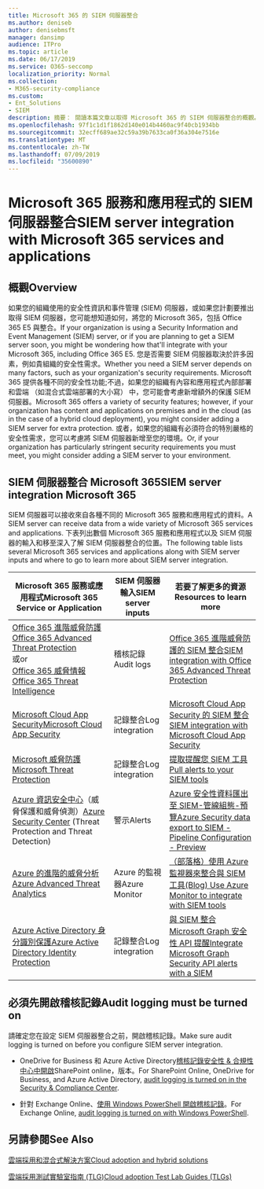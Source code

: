 ```yaml
---
title: Microsoft 365 的 SIEM 伺服器整合
ms.author: deniseb
author: denisebmsft
manager: dansimp
audience: ITPro
ms.topic: article
ms.date: 06/17/2019
ms.service: O365-seccomp
localization_priority: Normal
ms.collection:
- M365-security-compliance
ms.custom:
- Ent_Solutions
- SIEM
description: 摘要： 閱讀本篇文章以取得 Microsoft 365 的 SIEM 伺服器整合的概觀。
ms.openlocfilehash: 97f1c1d1f1862d140e014b4460ac9f40cb1934bb
ms.sourcegitcommit: 32ecff689ae32c59a39b7633ca0f36a304e7516e
ms.translationtype: MT
ms.contentlocale: zh-TW
ms.lasthandoff: 07/09/2019
ms.locfileid: "35600890"
---
```

# <a name="siem-server-integration-with-microsoft-365-services-and-applications"></a><span data-ttu-id="52516-103">Microsoft 365 服務和應用程式的 SIEM 伺服器整合</span><span class="sxs-lookup"><span data-stu-id="52516-103">SIEM server integration with Microsoft 365 services and applications</span></span>

## <a name="overview"></a><span data-ttu-id="52516-104">概觀</span><span class="sxs-lookup"><span data-stu-id="52516-104">Overview</span></span>

<span data-ttu-id="52516-105">如果您的組織使用的安全性資訊和事件管理 (SIEM) 伺服器，或如果您計劃要推出取得 SIEM 伺服器，您可能想知道如何，將您的 Microsoft 365，包括 Office 365 E5 與整合。</span><span class="sxs-lookup"><span data-stu-id="52516-105">If your organization is using a Security Information and Event Management (SIEM) server, or if you are planning to get a SIEM server soon, you might be wondering how that'll integrate with your Microsoft 365, including Office 365 E5.</span></span> <span data-ttu-id="52516-106">您是否需要 SIEM 伺服器取決於許多因素，例如貴組織的安全性需求。</span><span class="sxs-lookup"><span data-stu-id="52516-106">Whether you need a SIEM server depends on many factors, such as your organization's security requirements.</span></span> <span data-ttu-id="52516-107">Microsoft 365 提供各種不同的安全性功能;不過，如果您的組織有內容和應用程式內部部署和雲端 （如混合式雲端部署的大小寫） 中，您可能會考慮新增額外的保護 SIEM 伺服器。</span><span class="sxs-lookup"><span data-stu-id="52516-107">Microsoft 365 offers a variety of security features; however, if your organization has content and applications on premises and in the cloud (as in the case of a hybrid cloud deployment), you might consider adding a SIEM server for extra protection.</span></span> <span data-ttu-id="52516-108">或者，如果您的組織有必須符合的特別嚴格的安全性需求，您可以考慮將 SIEM 伺服器新增至您的環境。</span><span class="sxs-lookup"><span data-stu-id="52516-108">Or, if your organization has particularly stringent security requirements you must meet, you might consider adding a SIEM server to your environment.</span></span>

## <a name="siem-server-integration-microsoft-365"></a><span data-ttu-id="52516-109">SIEM 伺服器整合 Microsoft 365</span><span class="sxs-lookup"><span data-stu-id="52516-109">SIEM server integration Microsoft 365</span></span>

<span data-ttu-id="52516-110">SIEM 伺服器可以接收來自各種不同的 Microsoft 365 服務和應用程式的資料。</span><span class="sxs-lookup"><span data-stu-id="52516-110">A SIEM server can receive data from a wide variety of Microsoft 365 services and applications.</span></span> <span data-ttu-id="52516-111">下表列出數個 Microsoft 365 服務和應用程式以及 SIEM 伺服器的輸入和移至深入了解 SIEM 伺服器整合的位置。</span><span class="sxs-lookup"><span data-stu-id="52516-111">The following table lists several Microsoft 365 services and applications along with SIEM server inputs and where to go to learn more about SIEM server integration.</span></span> 

| <span data-ttu-id="52516-112">Microsoft 365 服務或應用程式</span><span class="sxs-lookup"><span data-stu-id="52516-112">Microsoft 365 Service or Application</span></span> | <span data-ttu-id="52516-113">SIEM 伺服器輸入</span><span class="sxs-lookup"><span data-stu-id="52516-113">SIEM server inputs</span></span> | <span data-ttu-id="52516-114">若要了解更多的資源</span><span class="sxs-lookup"><span data-stu-id="52516-114">Resources to learn more</span></span> |
| --- | --- | --- |
| [<span data-ttu-id="52516-115">Office 365 進階威脅防護</span><span class="sxs-lookup"><span data-stu-id="52516-115">Office 365 Advanced Threat Protection</span></span>](office-365-atp.md) <br/><span data-ttu-id="52516-116">或</span><span class="sxs-lookup"><span data-stu-id="52516-116">or</span></span><br/>[<span data-ttu-id="52516-117">Office 365 威脅情報</span><span class="sxs-lookup"><span data-stu-id="52516-117">Office 365 Threat Intelligence</span></span>](office-365-ti.md) | <span data-ttu-id="52516-118">稽核記錄</span><span class="sxs-lookup"><span data-stu-id="52516-118">Audit logs</span></span> | [<span data-ttu-id="52516-119">Office 365 進階威脅防護的 SIEM 整合</span><span class="sxs-lookup"><span data-stu-id="52516-119">SIEM integration with Office 365 Advanced Threat Protection</span></span>](siem-integration-with-office-365-ti.md) |
| [<span data-ttu-id="52516-120">Microsoft Cloud App Security</span><span class="sxs-lookup"><span data-stu-id="52516-120">Microsoft Cloud App Security</span></span>](https://docs.microsoft.com/cloud-app-security/what-is-cloud-app-security) | <span data-ttu-id="52516-121">記錄整合</span><span class="sxs-lookup"><span data-stu-id="52516-121">Log integration</span></span> | [<span data-ttu-id="52516-122">Microsoft Cloud App Security 的 SIEM 整合</span><span class="sxs-lookup"><span data-stu-id="52516-122">SIEM integration with Microsoft Cloud App Security</span></span>](https://docs.microsoft.com/cloud-app-security/siem) |
| [<span data-ttu-id="52516-123">Microsoft 威脅防護</span><span class="sxs-lookup"><span data-stu-id="52516-123">Microsoft Threat Protection</span></span>](https://docs.microsoft.com/windows/security/threat-protection/) | <span data-ttu-id="52516-124">記錄整合</span><span class="sxs-lookup"><span data-stu-id="52516-124">Log integration</span></span> | [<span data-ttu-id="52516-125">提取提醒您 SIEM 工具</span><span class="sxs-lookup"><span data-stu-id="52516-125">Pull alerts to your SIEM tools</span></span>](https://docs.microsoft.com/windows/security/threat-protection/microsoft-defender-atp/configure-siem) |
| <span data-ttu-id="52516-126">[Azure 資訊安全中心](https://docs.microsoft.com/azure/security-center/security-center-intro)（威脅保護和威脅偵測）</span><span class="sxs-lookup"><span data-stu-id="52516-126">[Azure Security Center](https://docs.microsoft.com/azure/security-center/security-center-intro) (Threat Protection and Threat Detection)</span></span> | <span data-ttu-id="52516-127">警示</span><span class="sxs-lookup"><span data-stu-id="52516-127">Alerts</span></span> | [<span data-ttu-id="52516-128">Azure 安全性資料匯出至 SIEM-管線組態-預覽</span><span class="sxs-lookup"><span data-stu-id="52516-128">Azure Security data export to SIEM - Pipeline Configuration - Preview</span></span>](https://docs.microsoft.com/azure/security-center/security-center-export-data-to-siem) |
|[<span data-ttu-id="52516-129">Azure 的進階的威脅分析</span><span class="sxs-lookup"><span data-stu-id="52516-129">Azure Advanced Threat Analytics</span></span>](https://docs.microsoft.com/azure/security/azure-threat-detection) | <span data-ttu-id="52516-130">Azure 的監視器</span><span class="sxs-lookup"><span data-stu-id="52516-130">Azure Monitor</span></span> | [<span data-ttu-id="52516-131">（部落格）使用 Azure 監視器來整合與 SIEM 工具</span><span class="sxs-lookup"><span data-stu-id="52516-131">(Blog) Use Azure Monitor to integrate with SIEM tools</span></span>](https://azure.microsoft.com/blog/use-azure-monitor-to-integrate-with-siem-tools) |
|[<span data-ttu-id="52516-132">Azure Active Directory 身分識別保護</span><span class="sxs-lookup"><span data-stu-id="52516-132">Azure Active Directory Identity Protection</span></span>](https://docs.microsoft.com/azure/active-directory/identity-protection/overview) |<span data-ttu-id="52516-133">記錄整合</span><span class="sxs-lookup"><span data-stu-id="52516-133">Log integration</span></span> |[<span data-ttu-id="52516-134">與 SIEM 整合 Microsoft Graph 安全性 API 提醒</span><span class="sxs-lookup"><span data-stu-id="52516-134">Integrate Microsoft Graph Security API alerts with a SIEM</span></span>](https://docs.microsoft.com/graph/security-siemintegration) |


## <a name="audit-logging-must-be-turned-on"></a><span data-ttu-id="52516-135">必須先開啟稽核記錄</span><span class="sxs-lookup"><span data-stu-id="52516-135">Audit logging must be turned on</span></span>

<span data-ttu-id="52516-136">請確定您在設定 SIEM 伺服器整合之前，開啟稽核記錄。</span><span class="sxs-lookup"><span data-stu-id="52516-136">Make sure audit logging is turned on before you configure SIEM server integration.</span></span> 

- <span data-ttu-id="52516-137">OneDrive for Business 和 Azure Active Directory[稽核記錄安全性 & 合規性中心中開啟](https://docs.microsoft.com/office365/securitycompliance/turn-audit-log-search-on-or-off)SharePoint online，版本。</span><span class="sxs-lookup"><span data-stu-id="52516-137">For SharePoint Online, OneDrive for Business, and Azure Active Directory, [audit logging is turned on in the Security & Compliance Center](https://docs.microsoft.com/office365/securitycompliance/turn-audit-log-search-on-or-off).</span></span>

- <span data-ttu-id="52516-138">針對 Exchange Online、[使用 Windows PowerShell 開啟稽核記錄](https://docs.microsoft.com/office365/securitycompliance/enable-mailbox-auditing)。</span><span class="sxs-lookup"><span data-stu-id="52516-138">For Exchange Online, [audit logging is turned on with Windows PowerShell](https://docs.microsoft.com/office365/securitycompliance/enable-mailbox-auditing).</span></span>
 
## <a name="see-also"></a><span data-ttu-id="52516-139">另請參閱</span><span class="sxs-lookup"><span data-stu-id="52516-139">See Also</span></span>

[<span data-ttu-id="52516-140">雲端採用和混合式解決方案</span><span class="sxs-lookup"><span data-stu-id="52516-140">Cloud adoption and hybrid solutions</span></span>](https://docs.microsoft.com/office365/enterprise/cloud-adoption-and-hybrid-solutions)
  
[<span data-ttu-id="52516-141">雲端採用測試實驗室指南 (TLG)</span><span class="sxs-lookup"><span data-stu-id="52516-141">Cloud adoption Test Lab Guides (TLGs)</span></span>](https://docs.microsoft.com/office365/enterprise/cloud-adoption-test-lab-guides-tlgs)


